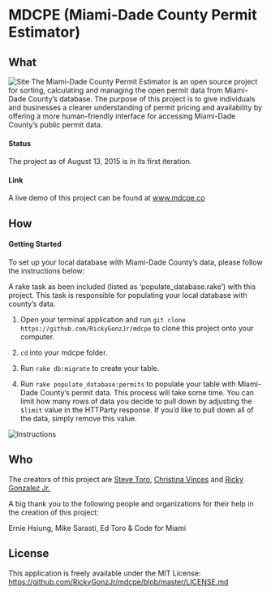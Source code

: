 # MDCPE (Miami-Dade County Permit Estimator)

## What
![Site](http://i.imgur.com/QLYcRCj.png)
The Miami-Dade County Permit Estimator is an open source project for sorting, calculating
and managing the open permit data from Miami-Dade County’s database. The purpose of
this project is to give individuals and businesses a clearer understanding of permit
pricing and availability by offering a more human-friendly interface for accessing Miami-Dade County’s public permit data.

#### Status
The project as of August 13, 2015 is in its first iteration.

#### Link
A live demo of this project can be found at www.mdcpe.co

## How
#### Getting Started
To set up your local database with Miami-Dade County’s data, please follow the
instructions below:

A rake task as been included (listed as ‘populate_database.rake’) with this
project. This task is responsible for populating your local database with county’s
data.


1. Open your terminal application and run `git clone https://github.com/RickyGonzJr/mdcpe` to clone this project onto your computer.

2. `cd` into your mdcpe folder.

3. Run `rake db:migrate` to create your table.

4. Run `rake populate_database:permits` to populate your table with Miami-Dade County’s permit data. This process will take some time. You can limit how many rows of data you decide to pull down by adjusting the `$limit` value in the HTTParty response. If you’d like to pull down all of the data, simply remove this value.

![Instructions](http://i.imgur.com/oexvF9u.png)

## Who
The creators of this project are [Steve Toro](http://www.github.com/stevetoro), [Christina Vinces](http://www.github.com/christinavinces) and [Ricky Gonzalez Jr.](http://www.github.com/RickyGonzJr)

A big thank you to the following people and organizations for their help in the creation of this project:

Ernie Hsiung, Mike Sarasti, Ed Toro & Code for Miami

## License
This application is freely available under the MIT License: https://github.com/RickyGonzJr/mdcpe/blob/master/LICENSE.md
